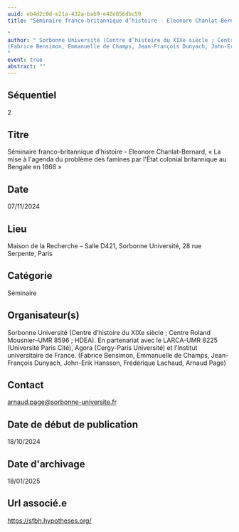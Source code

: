 ```yaml
---
uuid: eb4d2c0d-e21a-432a-bab9-e42e856dbc59
title: "Séminaire franco-britannique d’histoire - Eleonore Chanlat-Bernard, « La mise à l'agenda du problème des famines par l'État colonial britannique au Bengale en 1866 »

"
author: " Sorbonne Université (Centre d’histoire du XIXe siècle ; Centre Roland Mousnier–UMR 8596 ; HDEA). En partenariat avec le LARCA-UMR 8225 (Université Paris Cité), Agora (Cergy-Paris Université) et l’Institut universitaire de France.
(Fabrice Bensimon, Emmanuelle de Champs, Jean-François Dunyach, John-Erik Hansson, Frédérique Lachaud, Arnaud Page)
"
event: true
abstract: ""
---
```


## ﻿Séquentiel

 2

## Titre

 Séminaire franco-britannique d’histoire - Eleonore Chanlat-Bernard, « La mise à l'agenda du problème des famines par l'État colonial britannique au Bengale en 1866 »



## Date

 07/11/2024

## Lieu

 Maison de la Recherche –  Salle D421, Sorbonne Université, 28 rue Serpente, Paris

## Catégorie

 Séminaire

## Organisateur(s)

  Sorbonne Université (Centre d’histoire du XIXe siècle ; Centre Roland Mousnier–UMR 8596 ; HDEA). En partenariat avec le LARCA-UMR 8225 (Université Paris Cité), Agora (Cergy-Paris Université) et l’Institut universitaire de France.
(Fabrice Bensimon, Emmanuelle de Champs, Jean-François Dunyach, John-Erik Hansson, Frédérique Lachaud, Arnaud Page)


## Contact

 arnaud.page@sorbonne-universite.fr

## Date de début de publication

 18/10/2024

## Date d'archivage

 18/01/2025

## Url associé.e

 https://sfbh.hypotheses.org/

